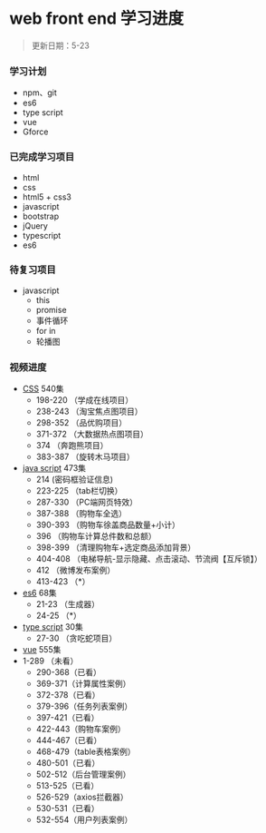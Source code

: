 # web front end 学习进度

> 更新日期：5-23

### 学习计划

- npm、git
- es6
- type script
- vue
- Gforce

### 已完成学习项目

- html
- css
- html5 + css3
- javascript
- bootstrap
- jQuery
- typescript
- es6

### 待复习项目

- javascript 
  - this
  - promise
  - 事件循环
  - for in
  - 轮播图

### 视频进度

- [CSS](https://www.bilibili.com/video/BV14J4114768?spm_id_from=333.337.search-card.all.click) 	540集
  - 198-220 （学成在线项目）
  - 238-243 （淘宝焦点图项目）
  - 298-352 （品优购项目）
  - 371-372 （大数据热点图项目）
  - 374         （奔跑熊项目）
  - 383-387 （旋转木马项目）
- [java script](https://www.bilibili.com/video/BV1Sy4y1C7ha)   473集
    - 214			(密码框验证信息)
    - 223-225   （tab栏切换） 
    - 287-330   （PC端网页特效）
    - 387-388   （购物车全选）
    - 390-393   （购物车徐盖商品数量+小计）
    - 396           （购物车计算总件数和总额）
    - 398-399    （清理购物车+选定商品添加背景）
    - 404-408    （电梯导航-显示隐藏、点击滚动、节流阀【互斥锁】）
    - 412            （微博发布案例）
    - 413-423     （*）
- [es6](https://www.bilibili.com/video/BV1uK411H7on?p=20&spm_id_from=333.1007.top_right_bar_window_history.content.click) 68集
    - 21-23			（生成器）
    - 24-25  （*）
- [type script](https://www.bilibili.com/video/BV1Xy4y1v7S2?spm_id_from=333.337.search-card.all.click)    30集
    - 27-30        （贪吃蛇项目）
- [vue](https://www.bilibili.com/video/BV1zq4y1p7ga?p=290)     555集
- 1-289 （未看）
    - 290-368（已看）
    - 369-371（计算属性案例）
    - 372-378（已看）
    - 379-396（任务列表案例）
    - 397-421（已看）
    - 422-443（购物车案例）
    - 444-467（已看）
    - 468-479（table表格案例）
    - 480-501（已看）
    - 502-512（后台管理案例）
    - 513-525（已看）
    - 526-529（axios拦截器）
    - 530-531（已看）
    - 532-554（用户列表案例）